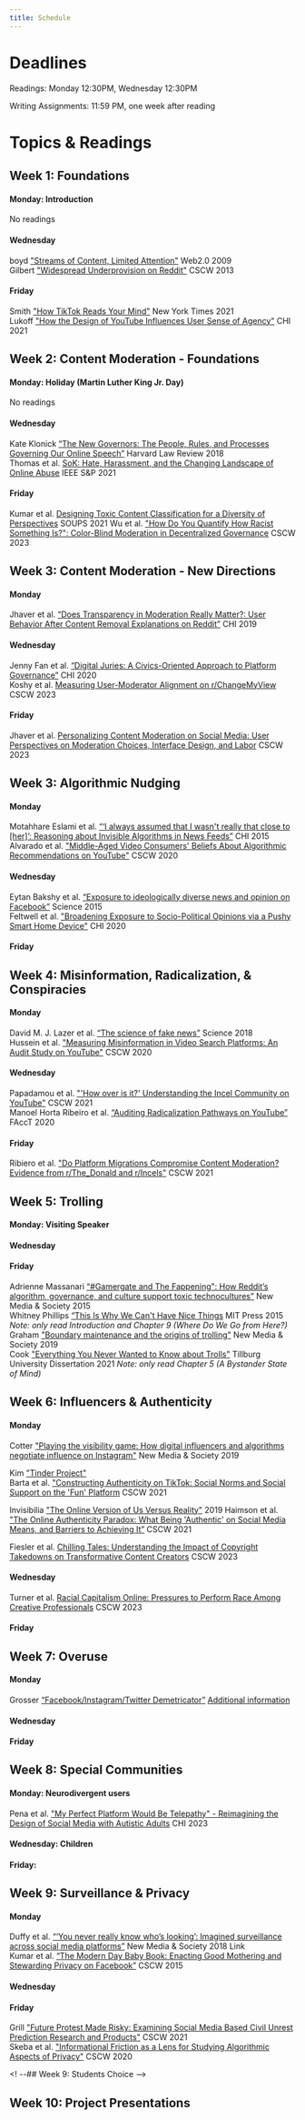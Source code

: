 ```yaml
---
title: Schedule
---
```


# Deadlines

Readings: Monday 12:30PM, Wednesday 12:30PM  
<!--Discussion Questions: Monday 1PM  
Peer Discussion Responses: Wednesday 1PM  -->  
Writing Assignments: 11:59 PM, one week after reading   

# Topics & Readings

<!-- ## Week 0: Introduction
None  

_Slides: [Friday](https://s3.amazonaws.com/kvaccaro.com/teaching/human-ai-interaction/slides/CSE190_20210924_Introduction+.pdf)_ -->

## Week 1: Foundations

#### Monday: Introduction
No readings
<!-- [Class Recording](https://ucsd.zoom.us/rec/share/dZkmkLu0RLLZkl8Z5IbW-Bp9ciBFvkN8pCWHdfWZZKVd9BWvEB-9qQ_oQCrHvjfT.IEAz9pJsZcO1X3dG)   -->

#### Wednesday 
boyd ["Streams of Content, Limited Attention"](https://www.danah.org/papers/talks/Web2Expo.html) Web2.0 2009   
Gilbert ["Widespread Underprovision on Reddit"](http://comp.social.gatech.edu/papers/cscw13.reddit.gilbert.pdf) CSCW 2013   

#### Friday
Smith ["How TikTok Reads Your Mind"](https://www.nytimes.com/2021/12/05/business/media/tiktok-algorithm.html) New York Times 2021   
Lukoff ["How the Design of YouTube Influences User Sense of Agency"](https://dl.acm.org/doi/pdf/10.1145/3411764.3445467) CHI 2021   
<!-- [Class Recording](https://ucsd.zoom.us/rec/share/sk-yx5f8U6Jku2JbeP_TMYx4uCiDQNWGbYhxTaULj6UdrTij5s16PbSDyjiQi0hF.AioNDOVz9zJk7LTE)   -->


## Week 2: Content Moderation - Foundations

#### Monday: Holiday (Martin Luther King Jr. Day)    
No readings   

#### Wednesday
Kate Klonick [“The New Governors: The People, Rules, and Processes Governing Our Online Speech”](https://harvardlawreview.org/wp-content/uploads/2018/04/1598-1670_Online.pdf) Harvard Law Review 2018     
Thomas et al. [SoK: Hate, Harassment, and the Changing Landscape of Online Abuse](https://par.nsf.gov/servlets/purl/10295029) IEEE S&P 2021       

#### Friday   
Kumar et al. [Designing Toxic Content Classification for a Diversity of Perspectives](https://www.usenix.org/system/files/soups2021-kumar.pdf) SOUPS 2021
Wu et al. ["How Do You Quantify How Racist Something Is?": Color-Blind Moderation in Decentralized Governance]() CSCW 2023

<!-- [Class Recording](https://ucsd.zoom.us/rec/share/ESBT_dutzSYtpuBxaHz_T6dNyX3ITPfSS7Q4h8uEd0Avx7kAj4TA_Qluajppyrdl.C8QWlt8TctjmYVK_)  
[Class Recording](https://ucsd.zoom.us/rec/share/KE5fC1-lHD-Dbrp6A5P0Qq6mAdO2w3ozqqGvLnKLJVzUbIw4cRkfvWf56U6EIJcm.P1zLBt3KuX6RwpLb)   -->

## Week 3: Content Moderation - New Directions

#### Monday
Jhaver et al. [“Does Transparency in Moderation Really Matter?: User Behavior After Content Removal Explanations on Reddit”](https://dl.acm.org/doi/abs/10.1145/3359252) CHI 2019    

#### Wednesday
Jenny Fan et al. [“Digital Juries: A Civics-Oriented Approach to Platform Governance”](https://dl.acm.org/doi/abs/10.1145/3313831.3376293) CHI 2020   
Koshy et al. [Measuring User-Moderator Alignment on r/ChangeMyView]() CSCW 2023

#### Friday
Jhaver et al. [Personalizing Content Moderation on Social Media: User Perspectives on Moderation Choices, Interface Design, and Labor](https://dl.acm.org/doi/10.1145/3610080) CSCW 2023  


<!--
#### Monday: Platform Governance  
Kate Klonick [“The New Governors: The People, Rules, and Processes Governing Our Online Speech”](https://harvardlawreview.org/wp-content/uploads/2018/04/1598-1670_Online.pdf) Harvard Law Review 2018     
Jenny Fan et al. [“Digital Juries: A Civics-Oriented Approach to Platform Governance”](https://dl.acm.org/doi/abs/10.1145/3313831.3376293) CHI 2020  
-->
<!-- [“You Know What to Do”: Proactive Detection of YouTube Videos Targeted by Coordinated Hate Attacks -->
<!-- Jiang et al. [“Moderation Challenges in Voice-based Online Communities on Discord”](https://dl.acm.org/doi/10.1145/3359157) CSCW 2019.  -->

<!--
#### Wednesday: Solutions?     
Jhaver et al. [“Does Transparency in Moderation Really Matter?: User Behavior After Content Removal Explanations on Reddit”](https://dl.acm.org/doi/abs/10.1145/3359252) CHI 2019     
Ribiero et al. ["Do Platform Migrations Compromise Content Moderation? Evidence from r/The_Donald and r/Incels"](https://dl.acm.org/doi/pdf/10.1145/3476057) CSCW 2021  
-->



## Week 3: Algorithmic Nudging 
#### Monday 
Motahhare Eslami et al. [“‘I always assumed that I wasn't really that close to [her]’: Reasoning about Invisible Algorithms in News Feeds”](https://dl.acm.org/doi/10.1145/2702123.2702556) CHI 2015     
Alvarado et al. ["Middle-Aged Video Consumers' Beliefs About Algorithmic Recommendations on YouTube"](https://dl.acm.org/doi/abs/10.1145/3415192) CSCW 2020    

#### Wednesday 
Eytan Bakshy et al. [“Exposure to ideologically diverse news and opinion on Facebook”](https://education.biu.ac.il/sites/education/files/shared/science-2015-bakshy-1130-2.pdf) Science 2015   
Feltwell et al. ["Broadening Exposure to Socio-Political Opinions via a Pushy Smart Home Device"](https://dl.acm.org/doi/pdf/10.1145/3313831.3376774) CHI 2020   

#### Friday

<!-- [Class Recording](https://ucsd.zoom.us/rec/share/K0hcVkTm48yuMA1FYfDX9fEasTRLTpmWauU7TLZUrQEHJvPky61QyCoUcsHeuSti.-GZIkO7Z9jmRa2zT)   
[Class Recording](https://ucsd.zoom.us/rec/share/f7X5ZQHpJD3XU4T0hbTdbUhjHfCRcg1rZFQQjm2n3Q50ZOEpxd0Du_F0RiXBHH77.t8OF2yCcwiVppFtr) -->       

<!--
#### Monday: Algorithmic Experience   
Motahhare Eslami et al. [“‘I always assumed that I wasn't really that close to [her]’: Reasoning about Invisible Algorithms in News Feeds”](https://dl.acm.org/doi/10.1145/2702123.2702556) CHI 2015   
Alvarado et al. ["Middle-Aged Video Consumers' Beliefs About Algorithmic Recommendations on YouTube"](https://dl.acm.org/doi/abs/10.1145/3415192) CSCW 2020  


#### Wednesday: Filter Bubbles & Echo Chambers  
Eytan Bakshy et al. [“Exposure to ideologically diverse news and opinion on Facebook”](https://education.biu.ac.il/sites/education/files/shared/science-2015-bakshy-1130-2.pdf) Science 2015   
Feltwell et al. ["Broadening Exposure to Socio-Political Opinions via a Pushy Smart Home Device"](https://dl.acm.org/doi/pdf/10.1145/3313831.3376774) CHI 2020   
-->

<!--Jeon et al. ["ChamberBreaker: Mitigating the Echo Chamber Effect and Supporting Information Hygiene through a Gamified Inoculation System"](https://dl.acm.org/doi/pdf/10.1145/3479859) CSCW 2021 -->  



## Week 4: Misinformation, Radicalization, & Conspiracies

#### Monday
David M. J. Lazer et al. [“The science of fake news”](http://pike.psu.edu/classes/ucas/2018-summer/p/science-fake-news-2018.pdf) Science 2018     
Hussein et al. ["Measuring Misinformation in Video Search Platforms: An Audit Study on YouTube"](https://dl.acm.org/doi/abs/10.1145/3392854) CSCW 2020   


#### Wednesday
Papadamou et al. ["'How over is it?' Understanding the Incel Community on YouTube"](https://dl.acm.org/doi/pdf/10.1145/3479556) CSCW 2021   
Manoel Horta Ribeiro et al. [“Auditing Radicalization Pathways on YouTube”](https://dl.acm.org/doi/abs/10.1145/3351095.3372879) FAccT 2020     


#### Friday
Ribiero et al. ["Do Platform Migrations Compromise Content Moderation? Evidence from r/The_Donald and r/Incels"](https://dl.acm.org/doi/pdf/10.1145/3476057) CSCW 2021   

<!--[Class Recording](https://ucsd.zoom.us/rec/share/GMZz6qkdEEjldBXS2dhZjbLV4KalZCHinkOsB7IzOmN-hU0zb5AQGE3hcz6vMhco.sqKZp6vxSvzAHzgY)    
[Class Recording](https://ucsd.zoom.us/rec/share/tHmRG9csvM2kpn6ldP4pNdZs_hXkWccbrUgFywOi6K9oKcDv8yJ-YHw0w1ol_i9y.XOcaQYcPFuHoYOlN)   -->

<!-- #### Monday: Misinformation & Disinformation  
David M. J. Lazer et al. [“The science of fake news”](http://pike.psu.edu/classes/ucas/2018-summer/p/science-fake-news-2018.pdf) Science 2018     
Hussein et al. ["Measuring Misinformation in Video Search Platforms: An Audit Study on YouTube"](https://dl.acm.org/doi/abs/10.1145/3392854) CSCW 2020   
-->
<!-- Yochai Benkler et al. “Network Propaganda: Manipulation, Disinformation, and Radicalization in American Politics” 2018 Chapters 1, 7 (Epistemic Crisis & The Propaganda Pipeline: Hacking the Core from the Periphery) Link for full book or PDF of chapters -->

<!--
#### Wednesday: Radicalization   
Papadamou et al. ["'How over is it?' Understanding the Incel Community on YouTube"](https://dl.acm.org/doi/pdf/10.1145/3479556) CSCW 2021   
Manoel Horta Ribeiro et al. [“Auditing Radicalization Pathways on YouTube”](https://dl.acm.org/doi/abs/10.1145/3351095.3372879) FAccT 2020     
-->
<!--Mark Ledwich et al. “Algorithmic Extremism: Examining Youtube’s Rabbit Hole of Radicalization” First Monday 2020 Link -->

## Week 5: Trolling

#### Monday: Visiting Speaker

#### Wednesday

#### Friday

Adrienne Massanari [“#Gamergate and The Fappening": How Reddit’s algorithm, governance, and culture support toxic technocultures”](https://journals.sagepub.com/doi/full/10.1177/1461444815608807) New Media & Society 2015  
Whitney Phillips [“This Is Why We Can't Have Nice Things](https://www.jstor.org/stable/j.ctt17kk8k7)
MIT Press 2015 _Note: only read Introduction and Chapter 9 (Where Do We Go from Here?)_   
Graham ["Boundary maintenance and the origins of trolling"](https://journals.sagepub.com/doi/pdf/10.1177/1461444819837561) New Media & Society 2019  
Cook ["Everything You Never Wanted to Know about Trolls"](https://pure.uvt.nl/ws/portalfiles/portal/49057034/Cook_Everything_22_01_2021.pdf) Tillburg University Dissertation 2021 _Note: only read Chapter 5 (A Bystander State of Mind)_    

## Week 6: Influencers & Authenticity

#### Monday
Cotter ["Playing the visibility game: How digital influencers and algorithms negotiate influence on Instagram"](https://journals.sagepub.com/doi/pdf/10.1177/1461444818815684) New Media & Society 2019     

Kim ["Tinder Project"](http://jiyeonkim.de/albums/tinder-project-1/)   
Barta et al. ["Constructing Authenticity on TikTok: Social Norms and Social Support on the 'Fun' Platform](https://dl.acm.org/doi/pdf/10.1145/3479574) CSCW 2021   


Invisibilia ["The Online Version of Us Versus Reality"](https://www.npr.org/2019/03/15/703687080/invisibilia-the-online-version-of-us-versus-reality) 2019 
Haimson et al. ["The Online Authenticity Paradox: What Being 'Authentic' on Social Media Means, and Barriers to Achieving It”](http://oliverhaimson.com/PDFs/HaimsonOnlineAuthenticityParadox.pdf) CSCW 2021    

Fiesler et al. [Chilling Tales: Understanding the Impact of Copyright Takedowns on Transformative Content Creators]() CSCW 2023

#### Wednesday
Turner et al. [Racial Capitalism Online: Pressures to Perform Race Among Creative Professionals]() CSCW 2023

#### Friday

## Week 7: Overuse

#### Monday
Grosser [“Facebook/Instagram/Twitter Demetricator”](https://vimeo.com/63460083) [Additional information](https://bengrosser.com/projects/facebook-demetricator/)   

#### Wednesday

#### Friday

## Week 8: Special Communities

#### Monday: Neurodivergent users
Pena et al. ["My Perfect Platform Would Be Telepathy" - Reimagining the Design of Social Media with Autistic Adults](https://dl.acm.org/doi/10.1145/3544548.3580673) CHI 2023

#### Wednesday: Children

#### Friday:

## Week 9: Surveillance & Privacy

#### Monday
Duffy et al. [“‘You never really know who’s looking’: Imagined surveillance across social media platforms”](https://journals.sagepub.com/doi/full/10.1177/1461444818791318) New Media & Society 2018 Link    
Kumar et al. [“The Modern Day Baby Book: Enacting Good Mothering and Stewarding Privacy on Facebook”](https://dl.acm.org/doi/pdf/10.1145/2675133.2675149) CSCW 2015  


#### Wednesday

#### Friday
Grill ["Future Protest Made Risky: Examining Social Media Based Civil Unrest Prediction Research and Products"](https://link.springer.com/article/10.1007/s10606-021-09409-0) CSCW 2021  
Skeba et al. ["Informational Friction as a Lens for Studying Algorithmic Aspects of Privacy"](https://dl.acm.org/doi/pdf/10.1145/3415172) CSCW 2020  


<!--_Art:_ Lauren McCarthy [“Follower”](https://lauren-mccarthy.com/Follower)  
Kumar et al. [“The Modern Day Baby Book: Enacting Good Mothering and Stewarding Privacy on Facebook”](https://dl.acm.org/doi/pdf/10.1145/2675133.2675149) CSCW 2015  -->


<! --## Week 9: Students Choice -->


<!--#### Topics: Trolling, Racism, Sexism, Activism


[Class Recording](https://ucsd.zoom.us/rec/share/znRH8Ld3ZK6zYsDxqHWsDkQNZU7lBs4Nks0l_tZc6_VAFFtCktDlyKbYP7s3_oBm.KmPGUhl65Kp1KxLU)     
[Class Recording](https://ucsd.zoom.us/rec/share/PTr0E8sVyQeDzY4RFo2MuqS3F_qJRneHikbFeBqtd_B5Vfy5ayEN2RW1S8YqMEUq.zx9pFTCbV-M2xIZ8)    -->

<!--Paakki et al. ["Disruptive online communication: How asymmetric trolling-like response strategies steer conversation off the track"](https://link.springer.com/article/10.1007/s10606-021-09397-1) CSCW 2021 -->

<!--
Sarah J. Jackson et al. [#HashtagActivism: Networks of Race and Gender Justice](https://direct.mit.edu/books/book/4597/HashtagActivismNetworks-of-Race-and-Gender-Justice) _Note: only read Introduction and Chapter 2 (Visions of Black Feminism)_   

Cleo Abram [“The most urgent threat of deepfakes isn’t politics. It’s porn.”](https://www.youtube.com/watch?v=hHHCrf2-x6w) Vox Video Explainer   
#### Monday: Sexism  
Adrienne Massanari [“#Gamergate and The Fappening": How Reddit’s algorithm, governance, and culture support toxic technocultures”](https://journals.sagepub.com/doi/full/10.1177/1461444815608807) New Media & Society 2015  
Whitney Phillips [“This Is Why We Can't Have Nice Things](https://www.jstor.org/stable/j.ctt17kk8k7)
MIT Press 2015 _Note: only read Introduction and Chapter 9 (Where Do We Go from Here?)_   
Cleo Abram [“The most urgent threat of deepfakes isn’t politics. It’s porn.”](https://www.youtube.com/watch?v=hHHCrf2-x6w) Vox Video Explainer
Stewart et al. ["Drawing the Lines of Contention: Networked Frame Contests Within #BlackLivesMatter Discourse"](https://dl.acm.org/doi/pdf/10.1145/3134920) CSCW 2017 

#### Wednesday: Racism  

Sarah J. Jackson et al. [#HashtagActivism: Networks of Race and Gender Justice](https://direct.mit.edu/books/book/4597/HashtagActivismNetworks-of-Race-and-Gender-Justice) _Note: only read Introduction and Chapter 2 (Visions of Black Feminism)_   
Stewart et al. ["Drawing the Lines of Contention: Networked Frame Contests Within #BlackLivesMatter Discourse"](https://dl.acm.org/doi/pdf/10.1145/3134920) CSCW 2017  
--> 
<!-- Hutson et al. ["Debiasing Desire: Addressing Bias & Discrimination on Intimate Platforms"](https://arxiv.org/pdf/1809.01563.pdf) CSCW 2018 -->
<!-- Phadke et al. ["Many Faced Hate: A Cross Platform Study of Content Framing and Information Sharing by Online Hate Groups"](https://dl.acm.org/doi/pdf/10.1145/3313831.3376456) CHI 2020  -->


<!-- ## Week 3: Metrics & Optimization -->

<!-- _Art:_ Grosser [“Facebook/Instagram/Twitter Demetricator”](https://vimeo.com/63460083) [Additional information](https://bengrosser.com/projects/facebook-demetricator/)   
D'Ignazio et al. ["What gets counted counts"](https://data-feminism.mitpress.mit.edu/pub/h1w0nbqp/release/2) Data Feminism 2020   -->
<!-- [Class Recording](https://ucsd.zoom.us/rec/share/HXbnl-8vMGNIDdD74GGVPaE0kCAFhx3yZKAjqDPgSt0iwSOC81i-nQwSBmMq1IK0.cT6Bsc6LA5AnNezG)    
[Class Recording](https://ucsd.zoom.us/rec/share/ykwaR958U2TNj1yJ6tbKJ0v-CiZztEsEfYAn7IuTchxP0AjDF_bUfTKvnYmJ8hI6.pHv-fYiTQSnUF1m0)  -->

<!-- #### Monday: Holiday (Martin Luther King Jr. Day)
Haimson et al. ["Disclosure, Stress, and Support During Gender Transition on Facebook"](https://www.jedbrubaker.com/wp-content/uploads/2008/05/HaimsonDisclosureStressSupport.pdf) CSCW 2015  
#### Wednesday: Metrics & Measures  
D'Ignazio et al. ["What gets counted counts"](https://data-feminism.mitpress.mit.edu/pub/h1w0nbqp/release/2) Data Feminism 2020   
Haimson et al. ["Disclosure, Stress, and Support During Gender Transition on Facebook"](https://www.jedbrubaker.com/wp-content/uploads/2008/05/HaimsonDisclosureStressSupport.pdf) CSCW 2015   
-->



<!-- ## Week 7: Student Choice - VR/AR
### Note: Monday Holiday (Presidents' Day)
Ashtari et al. [Creating Augmented and Virtual Reality Applications: Current Practices, Challenges, and Opportunities](http://www.michael-nebeling.de/publications/chi20c.pdf) CHI 2020    
Matsuda [Hyper-Reality](https://www.youtube.com/watch?v=YJg02ivYzSs&t=12s)     
Smarter Every Day [A Real Life Haptic Glove](https://www.youtube.com/watch?v=OK2y4Z5IkZ0)     
Wall Street Journal [Trapped in the Metaverse: Here's What 24 Hours in VR Feels Like](https://www.youtube.com/watch?v=rtLTZUaMSDQ)   
[Class Recording](https://ucsd.zoom.us/rec/share/TeJPPnfdStFNvfqXYR3iumJyP4LVighE9MELcaqCthUY2YFo0HXcJTBdb4LTTbSy.jAxLwkJBqjjOv4Ob)-->

<!-- Freeman et al. [Body, Avatar, and Me: The Presentation and Perception of Self in Social Virtual Reality](https://dl.acm.org/doi/pdf/10.1145/3432938) CSCW 2020   
Poretski et al. [Normative Tensions in Shared Augmented Reality](https://dl.acm.org/doi/pdf/10.1145/3274411) CSCW 2018 -->



<!-- [Class Recording](https://ucsd.zoom.us/rec/share/2e1nC0nl-v49HzUB3JdTfPvov-d5rC23uQTvr6jCtzieC0Ok2zLvBGjsaUlor5L8.aSwaIk_TQSILxOM6)    
[Class Recording](https://ucsd.zoom.us/rec/share/Bc0E7biRX6pY9qf_zUhL_BoCdMxZTxYK4zH4Kfc4ll5d0-WtMolFajUF-d-a8A-A.lE8AAa1Pjvf-0YQT)    -->

<!--
#### Monday: Surveillance    
Duffy et al. [“‘You never really know who’s looking’: Imagined surveillance across social media platforms”](https://journals.sagepub.com/doi/full/10.1177/1461444818791318) New Media & Society 2018 Link    
Grill ["Future Protest Made Risky: Examining Social Media Based Civil Unrest Prediction Research and Products"](https://link.springer.com/article/10.1007/s10606-021-09409-0) CSCW 2021
-->
<!-- Miranda Wei et al. “What Twitter Knows: Characterizing Ad Targeting Practices, User Perceptions, and Ad Explanations Through Users’ Own Twitter Data” USENIX 2020 PDF -->  

<!--#### Wednesday:   
Kumar et al. [“The Modern Day Baby Book: Enacting Good Mothering and Stewarding Privacy on Facebook”](https://dl.acm.org/doi/pdf/10.1145/2675133.2675149) CSCW 2015
Skeba et al. ["Informational Friction as a Lens for Studying Algorithmic Aspects of Privacy"](https://dl.acm.org/doi/pdf/10.1145/3415172) CSCW 2020
-->
<!-- Suh et al. ["Distinguishing Group Privacy From Personal Privacy: The Effect of Group Inference Technologies on Privacy Perceptions and Behaviors"](https://dl.acm.org/doi/pdf/10.1145/3274437) CSCW 2018 -->
<!-- Alessandro Acquisti et al. “Nudges for Privacy and Security: Understanding and Assisting Users’ Choices Online” ACM Computing Surveys 2017 ACM DL  -->  


<!--## Week 2: Identity and Authenticity

#### Monday: 


#### Wednesday-->
<!-- [Class Recording](https://ucsd.zoom.us/rec/share/UjRGa2WMYRdioc9txltAZNhJXrcQpkSgnxp58X2UAsMLikYEA2s9a9PBKelDXLok.jc6a6XEBNshZg6c0)   -->

<!-- 
#### Monday: Identity & Self-Presentation  
Devito ["Too Gay for Facebook"](https://dl.acm.org/doi/10.1145/3274313) 2018   
Invisibilia ["The Online Version of Us Versus Reality"](https://www.npr.org/2019/03/15/703687080/invisibilia-the-online-version-of-us-versus-reality) 2019  
#### Wednesday: Authenticity & Deception  
 "The Truth about Lying in Online Dating Profiles" Hancock et al. CHI 2007
Barta et al. ["Constructing Authenticity on TikTok: Social Norms and Social Support on the 'Fun' Platform](https://dl.acm.org/doi/pdf/10.1145/3479574) CSCW 2021  
Haimson et al. ["The Online Authenticity Paradox: What Being 'Authentic' on Social Media Means, and Barriers to Achieving It”](http://oliverhaimson.com/PDFs/HaimsonOnlineAuthenticityParadox.pdf) CSCW 2021
-->

## Week 10: Project Presentations
<!-- None   
[Class Recording](https://ucsd.zoom.us/rec/share/2LMTOkPwmVgep010kx_1MGtrMJQthKdUIRg6te-qYSnn8cImsyJCXQxFhIxBj8nk.twl0Jq2GJS4aC3O3)    
[Class Recording](https://ucsd.zoom.us/rec/share/K9n0zD4gmj7r_FP-8_YMEp2FpcdajeyYhLmqrhVAkyEB1HRYE1pljndJIO4YYLg.oGuWpFB4g6AXXchh)    -->
